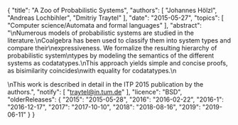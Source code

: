 {
    "title": "A Zoo of Probabilistic Systems",
    "authors": [
        "Johannes Hölzl",
        "Andreas Lochbihler",
        "Dmitriy Traytel"
    ],
    "date": "2015-05-27",
    "topics": [
        "Computer science/Automata and formal languages"
    ],
    "abstract": "\nNumerous models of probabilistic systems are studied in the literature.\nCoalgebra has been used to classify them into system types and compare their\nexpressiveness.  We formalize the resulting hierarchy of probabilistic system\ntypes by modeling the semantics of the different systems as codatatypes.\nThis approach yields simple and concise proofs, as bisimilarity coincides\nwith equality for codatatypes.\n<p>\nThis work is described in detail in the ITP 2015 publication by the authors.",
    "notify": [
        "traytel@in.tum.de"
    ],
    "licence": "BSD",
    "olderReleases": {
        "2015": "2015-05-28",
        "2016": "2016-02-22",
        "2016-1": "2016-12-17",
        "2017": "2017-10-10",
        "2018": "2018-08-16",
        "2019": "2019-06-11"
    }
}